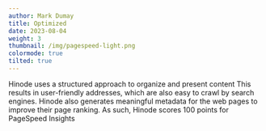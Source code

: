 ```yaml
---
author: Mark Dumay
title: Optimized
date: 2023-08-04
weight: 3
thumbnail: /img/pagespeed-light.png
colormode: true
tilted: true
---
```


Hinode uses a structured approach to organize and present content This results in user-friendly addresses, which are also easy to crawl by search engines. Hinode also generates meaningful metadata for the web pages to improve their page ranking. As such, Hinode scores 100 points for PageSpeed Insights

